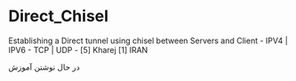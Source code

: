 # Direct_Chisel
Establishing a Direct tunnel using chisel between Servers and Client - IPV4 | IPV6 - TCP | UDP - [5] Kharej [1] IRAN

در حال نوشتن آموزش
